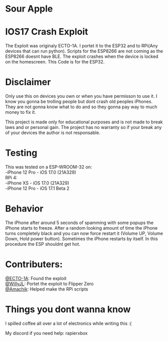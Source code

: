 # Sour Apple
# IOS17 Crash Exploit
The Exploit was originaly ECTO-1A. I portet it to the ESP32 and to RPi(Any devices that can run python). Scripts for the ESP8266 are not coming as the ESP8266 doesnt have BLE. The exploit crashes when the device is locked on the homescreen. This Code is for the ESP32.
# Disclaimer
Only use this on devices you own or when you have permisson to use it. I know you gonna be trolling people but dont crash old peoples iPhones. They are not gonna know what to do and so they gonna pay way to much money to fix it.

This project is made only for educational purposes and is not made to break laws and or personal gain. The project has no warranty so if your break any of your devices the author is not responsable.
# Testing
This was tested on a ESP-WROOM-32 on: <br>
-iPhone 12 Pro - iOS 17.0 (21A329)<br>
RPi 4: <br>
-iPhone XS - iOS 17.0 (21A329)<br>
-iPhone 12 Pro - iOS 17.1 Beta 2
# Behavior
The iPhone after around 5 seconds of spamming with some popups the iPhone starts to freeze. After a random looking amount of time the iPhone turns completely black and you can now force restart it (Volume UP, Volume Down, Hold power button). Sometimes the iPhone restarts by itself. In this procedure the ESP shouldnt get hot.
# Contributers:
<a href="https://github.com/ECTO-1A">­@ECTO-1A</a>: Found the exploit<br>
<a href="https://github.com/Willy-JL">­@WillyJL</a>: Portet the exploit to Flipper Zero<br>
<a href="https://github.com/ECTO-1A">­@Amachik</a>: Helped make the RPi scripts<br>
# Things you dont wanna know
I spilled coffee all over a lot of electronics while writing this :(


My discord if you need help: rapierxbox
